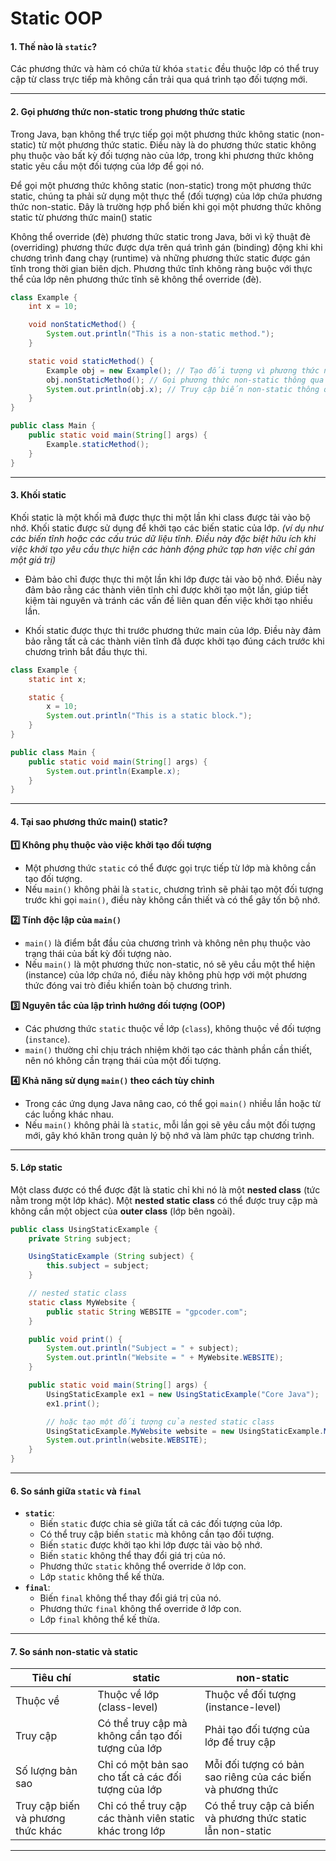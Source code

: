 # Static OOP

#### 1. Thế nào là `static`?

Các phương thức và hàm có chứa từ khóa `static` đều thuộc lớp có thể truy cập từ class trực tiếp mà không cần trải qua quá trình tạo đối tượng mới.

---

#### 2. Gọi phương thức non-static trong phương thức static

Trong Java, bạn không thể trực tiếp gọi một phương thức không static (non-static) từ một phương thức static. Điều này là do phương thức static không phụ thuộc vào bất kỳ đối tượng nào của lớp, trong khi phương thức không static yêu cầu một đối tượng của lớp để gọi nó.

Để gọi một phương thức không static (non-static) trong một phương thức static, chúng ta phải sử dụng một thực thể (đối tượng) của lớp chứa phương thức non-static. Đây là trường hợp phổ biến khi gọi một phương thức không static từ phương thức main() static

Không thể override (đè) phương thức static trong Java, bởi vì kỹ thuật đè (overriding) phương thức được dựa trên quá trình gán (binding) động khi khi chương trình đang chạy (runtime) và những phương thức static  được gán tĩnh trong thời gian biên dịch. Phương thức tĩnh không ràng buộc với thực thể của lớp nên phương thức tĩnh sẽ không thể override (đè).

```java
class Example {
    int x = 10;

    void nonStaticMethod() {
        System.out.println("This is a non-static method.");
    }

    static void staticMethod() {
        Example obj = new Example(); // Tạo đối tượng vì phương thức non-static cần đối tượng
        obj.nonStaticMethod(); // Gọi phương thức non-static thông qua đối tượng
        System.out.println(obj.x); // Truy cập biến non-static thông qua đối tượng
    }
}

public class Main {
    public static void main(String[] args) {
        Example.staticMethod();
    }
}
```

---
#### 3. Khối static
Khối static là một khối mã được thực thi một lần khi class được tải vào bộ nhớ. Khối static được sử dụng để khởi tạo các biến static của lớp. _(ví dụ như các biến tĩnh hoặc các cấu trúc dữ liệu tĩnh. Điều này đặc biệt hữu ích khi việc khởi tạo yêu cầu thực hiện các hành động phức tạp hơn việc chỉ gán một giá trị)_

- Đảm bảo chỉ được thực thi một lần khi lớp được tải vào bộ nhớ. Điều này đảm bảo rằng các thành viên tĩnh chỉ được khởi tạo một lần, giúp tiết kiệm tài nguyên và tránh các vấn đề liên quan đến việc khởi tạo nhiều lần.

- Khối static được thực thi trước phương thức main của lớp. Điều này đảm bảo rằng tất cả các thành viên tĩnh đã được khởi tạo đúng cách trước khi chương trình bắt đầu thực thi.

```java
class Example {
    static int x;

    static {
        x = 10;
        System.out.println("This is a static block.");
    }
}

public class Main {
    public static void main(String[] args) {
        System.out.println(Example.x);
    }
}
```

---

#### 4. Tại sao phương thức main() static?

**1️⃣ Không phụ thuộc vào việc khởi tạo đối tượng**  
- Một phương thức `static` có thể được gọi trực tiếp từ lớp mà không cần tạo đối tượng.  
- Nếu `main()` không phải là `static`, chương trình sẽ phải tạo một đối tượng trước khi gọi `main()`, điều này không cần thiết và có thể gây tốn bộ nhớ.  

**2️⃣ Tính độc lập của `main()`**  
- `main()` là điểm bắt đầu của chương trình và không nên phụ thuộc vào trạng thái của bất kỳ đối tượng nào.  
- Nếu `main()` là một phương thức non-static, nó sẽ yêu cầu một thể hiện (instance) của lớp chứa nó, điều này không phù hợp với một phương thức đóng vai trò điều khiển toàn bộ chương trình.  

**3️⃣ Nguyên tắc của lập trình hướng đối tượng (OOP)**  
- Các phương thức `static` thuộc về lớp (`class`), không thuộc về đối tượng (`instance`).  
- `main()` thường chỉ chịu trách nhiệm khởi tạo các thành phần cần thiết, nên nó không cần trạng thái của một đối tượng.  

**4️⃣ Khả năng sử dụng `main()` theo cách tùy chỉnh**  
- Trong các ứng dụng Java nâng cao, có thể gọi `main()` nhiều lần hoặc từ các luồng khác nhau.  
- Nếu `main()` không phải là `static`, mỗi lần gọi sẽ yêu cầu một đối tượng mới, gây khó khăn trong quản lý bộ nhớ và làm phức tạp chương trình.  

---

#### 5. Lớp static
Một class được có thể được đặt là static chỉ khi nó là một **nested class** (tức nằm trong một lớp khác). Một **nested static class** có thể được truy cập mà không cần một object của **outer class** (lớp bên ngoài).

```java
public class UsingStaticExample {
    private String subject;

    UsingStaticExample (String subject) {
        this.subject = subject;
    }

    // nested static class
    static class MyWebsite {
        public static String WEBSITE = "gpcoder.com";
    }

    public void print() {
        System.out.println("Subject = " + subject);
        System.out.println("Website = " + MyWebsite.WEBSITE);
    }

    public static void main(String[] args) {
        UsingStaticExample ex1 = new UsingStaticExample("Core Java");
        ex1.print();

        // hoặc tạo một đối tượng của nested static class
        UsingStaticExample.MyWebsite website = new UsingStaticExample.MyWebsite();
        System.out.println(website.WEBSITE);
    }
}
```

---
#### 6. So sánh giữa `static` và `final`
- **`static`**:
  - Biến `static` được chia sẻ giữa tất cả các đối tượng của lớp.
  - Có thể truy cập biến `static` mà không cần tạo đối tượng.
  - Biến `static` được khởi tạo khi lớp được tải vào bộ nhớ.
  - Biến `static` không thể thay đổi giá trị của nó.
  - Phương thức `static` không thể override ở lớp con.
  - Lớp `static` không thể kế thừa.
- **`final`**:
    - Biến `final` không thể thay đổi giá trị của nó.
    - Phương thức `final` không thể override ở lớp con.
    - Lớp `final` không thể kế thừa.

---

#### 7. So sánh non-static và static
| Tiêu chí | static | non-static |
| --- | --- | --- |
| Thuộc về | Thuộc về lớp (class-level) | Thuộc về đối tượng (instance-level) |
| Truy cập | Có thể truy cập mà không cần tạo đối tượng của lớp | Phải tạo đối tượng của lớp để truy cập |
| Số lượng bản sao | Chỉ có một bản sao cho tất cả các đối tượng của lớp | Mỗi đối tượng có bản sao riêng của các biến và phương thức |
| Truy cập biến và phương thức khác | Chỉ có thể truy cập các thành viên static khác trong lớp | Có thể truy cập cả biến và phương thức static lẫn non-static |
---

